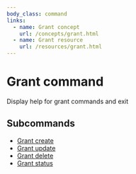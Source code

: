 ```yaml
---
body_class: command
links:
  - name: Grant concept
    url: /concepts/grant.html
  - name: Grant resource
    url: /resources/grant.html
---
```


# Grant command

<section>

Display help for grant commands and exit

</section>

<section>

## Subcommands

- [Grant create]({{site_prefix}}/commands/grant-create.html)
- [Grant update]({{site_prefix}}/commands/grant-update.html)
- [Grant delete]({{site_prefix}}/commands/grant-delete.html)
- [Grant status]({{site_prefix}}/commands/grant-status.html)
</section>
